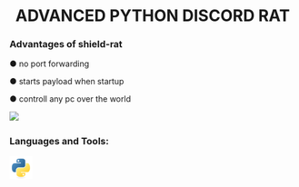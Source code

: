 <h1 align="center">ADVANCED PYTHON DISCORD RAT</h1>


<h3>Advantages of shield-rat</h3>
<p>● no port forwarding</p>
<p>● starts payload when startup</p>
<p>● controll any pc over the world</p>

<img src="https://bshare.facts99.repl.co/static/files/proof%20(1).png"></img>
<h3 align="left">Languages and Tools:</h3>
<p align="left"> <a href="https://www.python.org" target="_blank"> <img src="https://raw.githubusercontent.com/devicons/devicon/master/icons/python/python-original.svg" alt="python" width="40" height="40"/> </a> </p>
